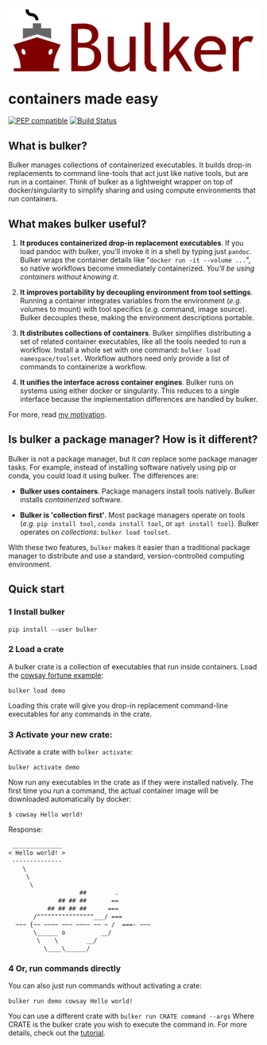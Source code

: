 # <img src="img/bulker_logo.svg" class="img-header"> containers made easy

[![PEP compatible](https://pepkit.github.io/img/PEP-compatible-green.svg)](http://pepkit.github.io) [![Build Status](https://travis-ci.org/databio/bulker.svg?branch=master)](https://travis-ci.org/databio/bulker)

## What is bulker?

Bulker manages collections of containerized executables. It builds drop-in replacements to command line-tools that act just like native tools, but are run in a container. Think of bulker as a lightweight wrapper on top of docker/singularity to simplify sharing and using compute environments that run containers.

## What makes bulker useful?

1. **It produces containerized drop-in replacement executables**. If you load pandoc with bulker, you'll invoke it in a shell by typing just `pandoc`. Bulker wraps the container details like "`docker run -it --volume ...`", so native workflows become immediately containerized. *You'll be using containers without knowing it*. 

2. **It improves portability by decoupling environment from tool settings**. Running a container integrates variables from the environment (*e.g.* volumes to mount) with tool specifics (*e.g.* command, image source). Bulker decouples these, making the environment descriptions portable.

3. **It distributes collections of containers**. Bulker simplifies distributing a set of related container executables, like all the tools needed to run a workflow. Install a whole set with one command: `bulker load namespace/toolset`. Workflow authors need only provide a list of commands to containerize a workflow.

4. **It unifies the interface across container engines**. Bulker runs on systems using either docker or singularity. This reduces to a single interface because the implementation differences are handled by bulker.

For more, read [my motivation](motivation.md).

## Is bulker a package manager? How is it different?

Bulker is not a package manager, but it *can* replace some package manager tasks. For example, instead of installing software natively using pip or conda, you could load it using bulker. The differences are: 

- **Bulker uses containers**. Package managers install tools natively. Bulker installs *containerized* software. 

- **Bulker is 'collection first'**. Most package managers operate on tools (*e.g.* `pip install tool`, `conda install tool`, or `apt install tool`). Bulker operates on *collections*: `bulker load toolset`.

With these two features, `bulker` makes it easier than a traditional package manager to distribute and use a standard, version-controlled computing environment. 

## Quick start

### 1 Install bulker

```console
pip install --user bulker
```

### 2 Load a crate

A bulker crate is a collection of executables that run inside containers. Load the [cowsay fortune example](http://big.databio.org/bulker/bulker/demo.yaml):

```console
bulker load demo
```

Loading this crate will give you drop-in replacement command-line executables for any commands in the crate.

### 3 Activate your new crate:

Activate a crate with `bulker activate`:

```console
bulker activate demo
```

Now run any executables in the crate as if they were installed natively. The first time you run a command, the actual container image will be downloaded automatically by docker:

```console
$ cowsay Hello world!
```
Response: 
```console
 ______________ 
< Hello world! >
 -------------- 
    \
     \
      \     
                    ##        .            
              ## ## ##       ==            
           ## ## ## ##      ===            
       /""""""""""""""""___/ ===        
  ~~~ {~~ ~~~~ ~~~ ~~~~ ~~ ~ /  ===- ~~~   
       \______ o          __/            
        \    \        __/             
          \____\______/   

```

### 4 Or, run commands directly

You can also just run commands without activating a crate:

```console
bulker run demo cowsay Hello world!
```

You can use a different crate with `bulker run CRATE command --args` Where CRATE is the bulker crate you wish to execute the command in. For more details, check out the [tutorial](tutorial.md).


<!-- Then, you produce collections of containers, which we call `crates` (really just a list of containers). Bulker automatically builds executable scripts so that you can run these tools on the command line like drop-in replacements for any command-line tool -- except now, they're running in a container and you didn't have to install them. Because the environment-specific settings are decoupled from the container manifest, the manifest is portable, making it dead easy to distribute modular, containerized software. -->